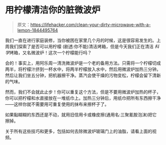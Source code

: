 # 用柠檬清洁你的脏微波炉

> 原文：<https://lifehacker.com/clean-your-dirty-microwave-with-a-lemon-1844495764>

我们一直在进行家庭装修，当你被困在家里几个月的时候，这是很容易发生的。上周我们探索了是否可以用柠檬 (剧透:你不能)清洁烤箱，但是今天我们正在清洁 *科学*烤箱，又名微波炉！这次一个柠檬能行吗？

会的！事实上，用阿乐周一清洗微波炉是一个老的备用方法。只需将一个柠檬切成两半，将柠檬汁挤到一杯水中，将两半柠檬放入水中，然后用微波炉加热三分钟。然后让我们坐五分钟，把机器擦干净。蒸汽会使干燥的污物变松，柠檬会留下清新的气味。

然而，我们不会就此止步！你可以重复这个方法，但是不要用微波炉加热的杯子，你可以把柠檬和水直接放在一堆纸巾上。加热三分钟后，用纸巾把所有东西擦干净——这样你就不需要用可重复使用的抹布来擦杯子了。

如果黏糊糊的东西还是不动，就用旧信用卡或橡皮擦(通用名:三聚氰胺泡沫)把它擦掉。



关于所有这些技巧和更多，包括如何去除微波炉玻璃门上的油脂，请看上面的视频。